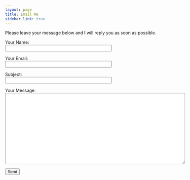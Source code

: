 ```yaml
---
layout: page
title: Email Me
sidebar_link: true
---
```


<div class="email">
    <p>
        Please leave your message below and I will reply you as soon as possible.
    </p>
    <form action="https://formspree.io/f/xvovqkgz" method="POST">
        <p>
            Your Name:
            <br>
        <label>
            <input type="text" value size="40" name="_name" required>
        </label>
        </p>
        <p>
            Your Email:
            <br>
        <label>
            <input type="email" value size="40" name="_replyto" aria-invalid="true" required>
        </label>
        </p>
        <p>
            Subject:
            <br>
        <label>
            <input type="text" value size="40" name="_subject" required>
        </label>
        </p>
        <p>
            Your Message:
            <br>
        <label>
            <textarea name="message" cols="70" rows="15" required></textarea>
        </label>
        </p>
        <p>
            <div class="g-recaptcha" data-sitekey="6LfMOOIZAAAAADZLPk0LDJvUi5ckE1iMSRrgqhdc"></div>
        </p>
        <p>
            <input type="submit" value="Send">
        </p>
    </form>
</div>
